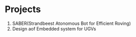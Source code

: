 # Projects
1. SABER(Strandbeest Atonomous Bot for Efficient Roving)
2. Design aof Embedded system for UGVs
 
